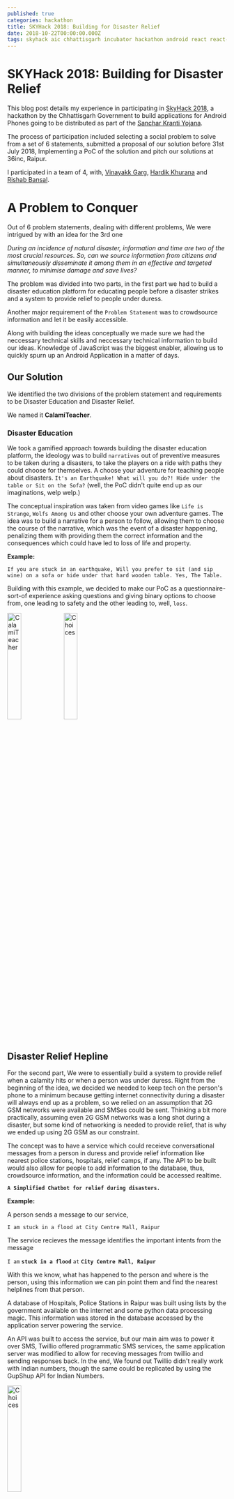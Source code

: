 ```yaml
---
published: true
categories: hackathon
title: SKYHack 2018: Building for Disaster Relief
date: 2018-10-22T00:00:00.000Z
tags: skyhack aic chhattisgarh incubator hackathon android react react-native SKY CHIPS
---
```

# SKYHack 2018: Building for Disaster Relief

This blog post details my experience in participating in [SkyHack 2018](skyhack.36inc.in), a hackathon by the Chhattisgarh Government to build applications for Android Phones going to be distributed as part of the [Sanchar Kranti Yojana](https://navbharattimes.indiatimes.com/business/business-news/micromax-jio-bag-rs-1500-cr-order-from-chhattisgarh-government/articleshow/65830455.cms).

The process of participation included selecting a social problem to solve from a set of 6 statements, submitted a proposal of our solution before 31st July 2018, Implementing a PoC of the solution and pitch our solutions at 36inc, Raipur.

I participated in a team of 4, with, [Vinayakk Garg](https://github.com/vinayakkgarg), [Hardik Khurana](https://github.com/hardik0330) and [Rishab Bansal](https://github.com/rishab-rb).

# A Problem to Conquer

Out of 6 problem statements, dealing with different problems, We were intrigued by with an idea for the 3rd one

_During an incidence of natural disaster, information and time are two of the most crucial resources. So, can we source information from citizens and simultaneously disseminate it among them in an effective and targeted manner, to minimise damage and save lives?_

The problem was divided into two parts, in the first part we had to build a disaster education platform for educating people before a disaster strikes and a system to provide relief to people under duress.

Another major requirement of the `Problem Statement` was to crowdsource information and let it be easily accessible.

Along with building the ideas conceptually we made sure we had the neccessary technical skills and neccessary technical information to build our ideas. Knowledge of JavaScript was the biggest enabler, allowing us to quickly spurn up an Android Application in a matter of days.

## Our Solution

We identified the two divisions of the problem statement and requirements to be Disaster Education and Disaster Relief.

We named it **CalamiTeacher**.

### Disaster Education

We took a gamified approach towards building the disaster education platform, the ideology was to build `narratives` out of preventive measures to be taken during a disasters, to take the players on a ride with paths they could choose for themselves. A choose your adventure for teaching people about disasters. `It's an Earthquake! What will you do?! Hide under the table or Sit on the Sofa?` (well, the PoC didn't quite end up as our imaginations, welp welp.)

The conceptual inspiration was taken from video games like `Life is Strange`, `Wolfs Among Us` and other choose your own adventure games.
The idea was to build a narrative for a person to follow, allowing them to choose the course of the narrative, which was the event of a disaster happening, penalizing them with providing them the correct information and the consequences which could have led to loss of life and property.

**Example:** 

`If you are stuck in an earthquake, Will you prefer to sit (and sip wine) on a sofa or hide under that hard wooden table. Yes, The Table.` 

Building with this example, we decided to make our PoC as a questionnaire-sort-of experience asking questions and giving binary options to choose from, one leading to safety and the other leading to, well, `loss`. 

<img src='https://i.imgur.com/P03Q9Or.jpg' width='25%' alt='CalamiTeacher'> <img src='https://i.imgur.com/fqrpQ2n.png' width='25%' alt='Choices'>

## Disaster Relief Hepline

For the second part, We were to essentially build a system to provide relief when a calamity hits or when a person was under duress. Right from the beginning of the idea, we decided we needed to keep tech on the person's phone to a minimum because getting internet connectivity during a disaster will always end up as a problem, so we relied on an assumption that 2G GSM networks were available and SMSes could be sent. Thinking a bit more practically, assuming even 2G GSM networks was a long shot during a disaster, but some kind of networking is needed to provide relief, that is why we ended up using 2G GSM as our constraint.   

The concept was to have a service which could receieve conversational messages from a person in duress and provide relief information like nearest police stations, hospitals, relief camps, if any. The API to be built would also allow for people to add information to the database, thus, crowdsource information, and the information could be accessed realtime.

**`A Simplified Chatbot for relief during disasters.`**

**Example:**

A person sends a message to our service,

`I am stuck in a flood at City Centre Mall, Raipur`

The service recieves the message identifies the important intents from the message

`I am` **`stuck in a flood`** `at` **`City Centre Mall, Raipur`**

With this we know, what has happened to the person and where is the person, using this information we can pin point them and find the nearest helplines from that person.

A database of Hospitals, Police Stations in Raipur was built using lists by the government available on the internet and some python data processing magic. This information was stored in the database accessed by the application server powering the service. 

An API was built to access the service, but our main aim was to power it over SMS, Twillio offered programmatic SMS services, the same application server was modified to allow for receving messages from twillio and sending responses back. In the end, We found out Twillio didn't really work with Indian numbers, though the same could be replicated by using the GupShup API for Indian Numbers.

<img src='https://i.imgur.com/nXkKpsZ.png' width='25%' alt='Choices'>

# Technology

The crux of the Hackathon was to build an `Android Aplication` for the SKY phones, With no one in the team having experience with building Native Android Applications, we resorted to using `React-Native` to build our application as the application wasn't very complex in nature requiring any special hardware capabilities we could have wanted from writing it in Java.

To power our relief helpline, A REST API was built with Django and hosted on Heroku.

React Native is a framework for developing native Android and iOS applications in JavaScript.

The application was divided in two swipeable views for dealing with the two parts of the problem.

## Disaster Education

The window was divided in three rows
 - Media for the current question
 - The current question's text
 - Options for the current question
 
(as can be seen in screenshots above)

The idea of a narrative was not implemented to the extent of the concept, it was limited to providing the user correct information when a wrong option was selected and allowing them to select the correct information and proceed to the next question.

Building this section of the application was fairly straightfoward as the data for the questions was taken from a list of question written in a specific format and displayed succesively.

The format for defining a question was decided as (JSON):

```
{   
  'question': `Garbage bins, spare pipes, loose bricks outside house`,
  'img': Images.Questions[0],
  'options': {
      'choices': [ 
          {
              'name': 'Leave them there',                },
          {
              'name': 'Clean them asap', 
          }
      ],
      'correct' : 1,
      'correctText': `Keep the surroundings clean, Don’t let loose objects lie around`,
      'incorrectText': `Don’t let loose objects lie around before occurrence of a cyclone`
  },
}
```

With this structure, all the information about the question could be represented as JSON and stored in a list of question which was rendered by the App.

Source code for the application is available on [GitHub](https://github.com/arush15june/calalmiteacher).

##  Disaster Relief

The Disaster Relief system required NLP for processing messages received by the application, we used DialogFlow for this purpose, as it was easy to build intents and the service exposed a REST API to access the platform.

The application server was built in Django, It received requests from the application and SMS WebHook's and generated Hepline Responses.

DialogFlow was trained to pick up two intents, The Location of a person and the problem they were facing, It worked pretty good,even picking up locations that were not part of the training process most of the times.

When a request, a message, was recieved by the server, the message was sent to DialogFlow to extract the important information from the message. With this information we could recommend helplines nearest to the message sender.

For suggesting nearest helplines, we needed two points of information, coordinates of the sender, coordinates of helplines in our database. Then the euclidean distance of the coordinates would provide the information of the nearest helplines.

### Building the database

The information we extracted from publicly available lists was put in spreadsheets, most of the rows contained information like the Name of the Helpline, the Address, the City, and the Contact Information. To power our API, we needed the Coordinates of these helplines, Google's Geocoding API allowed us to do that. We built a simple Geocoder module and Geocoded the addresses to Coordinates. 

```
class Geocoder():
    
    API_URL = 'https://maps.googleapis.com/maps/api/geocode/json'
    API_KEY = ''
    
    def __init__(self, location, *args, **kwargs):
        self.location = location
        self.lat = None
        self.long = None
        self._geocode_location()
            
    def _geocode_request(self, address):
        params = {
            'address': address,
            'key': self.API_KEY
        }
        r = requests.get(self.API_URL, params=params, headers={'Cache-Control': 'no-cache'})   
        return r

    def _geocode_location(self):
        geocode = self._geocode_request(self.location)
        
        geocode_data = geocode.json()
        lat = geocode_data['results'][0]['geometry']['location']['lat']
        lng = geocode_data['results'][0]['geometry']['location']['lng']

        self.lat = lat
        self.lng = lng
        
    @property
    def coordinates(self):
        return (self.lat, self.lng)
```

(well, the geocoding api can be a hit or a miss, so multiple tries with the same request might return different results)

With this we had CSVs containing information of Relief Heplines in Chhattisgarh such as Hospitals, NGOs and Police Stations. This data was added to a SQL database with models defined in Django and served over the REST API.

We built a database of approximately 450 Relief Helplines.

# Pitching our application and the event.

Our proposal was selected and we flew to Raipur to pitch our application! The event took place at 36Inc, Raipur, a newly innaugrated Incubator in raipur incubating a lot of interesting startups.

For the competition, we ended up in a round table pitching our application to a panel of people from different domains and not just tech.

# Conclusion

Well, we didn't win the Rs.2 Lakh prize, but we got 3 SKY phones as a token of participation. 
I ended up learning to build an application in React Native and gathered more knowledge on building REST APIs and SMS Powered Apps.

The city of Raipur also had great air compared to Delhi. 10/10 will go again.

